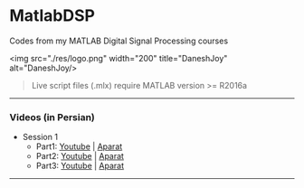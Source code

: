                                                                
# MatlabDSP
Codes from my MATLAB Digital Signal Processing courses

<img src="./res/logo.png" width="200" title="DaneshJoy" alt="DaneshJoy/>

> Live script files (.mlx) require MATLAB version >= R2016a
-------------------------------------

### Videos (in Persian)

- Session 1
  - Part1: [Youtube](https://youtu.be/Qfki1clmsPs) | [Aparat](https://www.aparat.com/v/kl1eE)
  - Part2: [Youtube](https://youtu.be/27PBMl7l6sk) | [Aparat](https://www.aparat.com/v/oYOB7)
  - Part3: [Youtube](https://youtu.be/yYXC3fu3Dpo) | [Aparat](https://www.aparat.com/v/B63Lo)
-------------------------------------

